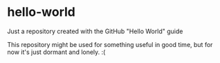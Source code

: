 # hello-world
Just a repository created with the GitHub "Hello World" guide

This repository might be used for something useful in good time, but for now it's just dormant and lonely. :(
